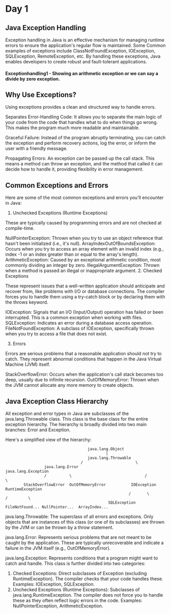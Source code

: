 # Day 1

## Java Exception Handling

Exception handling in Java is an effective mechanism for managing runtime errors to ensure the application's regular flow is maintained. Some Common examples of exceptions include ClassNotFoundException, IOException, SQLException, RemoteException, etc. By handling these exceptions, Java enables developers to create robust and fault-tolerant applications.

#### Exceptionhandling1 - Showing an arithmetic exception or we can say a divide by zero exception.

## Why Use Exceptions?

Using exceptions provides a clean and structured way to handle errors.

Separates Error-Handling Code: It allows you to separate the main logic of your code from the code that handles what to do when things go wrong. This makes the program much more readable and maintainable.

Graceful Failure: Instead of the program abruptly terminating, you can catch the exception and perform recovery actions, log the error, or inform the user with a friendly message.

Propagating Errors: An exception can be passed up the call stack. This means a method can throw an exception, and the method that called it can decide how to handle it, providing flexibility in error management.

## Common Exceptions and Errors

Here are some of the most common exceptions and errors you'll encounter in Java:

1. Unchecked Exceptions (Runtime Exceptions)

These are typically caused by programming errors and are not checked at compile-time.

NullPointerException: Thrown when you try to use an object reference that hasn't been initialized (i.e., it's null).
ArrayIndexOutOfBoundsException: Occurs when you try to access an array element with an invalid index (e.g., index -1 or an index greater than or equal to the array's length).
ArithmeticException: Caused by an exceptional arithmetic condition, most commonly dividing an integer by zero.
IllegalArgumentException: Thrown when a method is passed an illegal or inappropriate argument.
2. Checked Exceptions

These represent issues that a well-written application should anticipate and recover from, like problems with I/O or database connections. The compiler forces you to handle them using a try-catch block or by declaring them with the throws keyword.

IOException: Signals that an I/O (Input/Output) operation has failed or been interrupted. This is a common exception when working with files.
SQLException: Indicates an error during a database access operation.
FileNotFoundException: A subclass of IOException, specifically thrown when you try to access a file that does not exist.

3. Errors

Errors are serious problems that a reasonable application should not try to catch. They represent abnormal conditions that happen in the Java Virtual Machine (JVM) itself.

StackOverflowError: Occurs when the application's call stack becomes too deep, usually due to infinite recursion.
OutOfMemoryError: Thrown when the JVM cannot allocate any more memory to create objects.

## Java Exception Class Hierarchy
All exception and error types in Java are subclasses of the java.lang.Throwable class. This class is the base class for the entire exception hierarchy. The hierarchy is broadly divided into two main branches: Error and Exception.

Here's a simplified view of the hierarchy:

                                        java.lang.Object
                                                |
                                        java.lang.Throwable
                                     /                       \
                     java.lang.Error                          java.lang.Exception
                     /          \                                /            \
            StackOverflowError  OutOfMemoryError           IOException         RuntimeException
                                                          /       \            /         \
                                                 SQLException  FileNotFound... NullPointer...  ArrayIndex...

java.lang.Throwable: The superclass of all errors and exceptions. Only objects that are instances of this class (or one of its subclasses) are thrown by the JVM or can be thrown by a throw statement.

java.lang.Error: Represents serious problems that are not meant to be caught by the application. These are typically unrecoverable and indicate a failure in the JVM itself (e.g., OutOfMemoryError).

java.lang.Exception: Represents conditions that a program might want to catch and handle. This class is further divided into two categories:
1. Checked Exceptions: Direct subclasses of Exception (excluding RuntimeException). The compiler checks that your code handles these. Examples: IOException, SQLException.
2. Unchecked Exceptions (Runtime Exceptions): Subclasses of java.lang.RuntimeException. The compiler does not force you to handle these as they often reflect logic errors in the code. Examples: NullPointerException, ArithmeticException.
